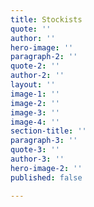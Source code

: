 ```yaml
---
title: Stockists
quote: ''
author: ''
hero-image: ''
paragraph-2: ''
quote-2: ''
author-2: ''
layout: ''
image-1: ''
image-2: ''
image-3: ''
image-4: ''
section-title: ''
paragraph-3: ''
quote-3: ''
author-3: ''
hero-image-2: ''
published: false

---
```

